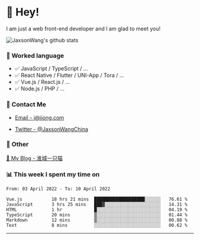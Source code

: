 # 👋 Hey!

I am just a web front-end developer and I am glad to meet you!

![JaxsonWang's github stats](https://github-readme-stats.vercel.app/api?username=JaxsonWang&&show_icons=true&&title_color=1abc9c&&icon_color=1abc9c)


### 📝 Worked language

- ✅ JavaScript / TypeScript / ...
- ✅ React Native / Flutter / UNI-App / Tora / ...
- ✅ Vue.js / React.js / ...
- ✅ Node.js / PHP / ...

### 📮 Contact Me

- [Email - i@iiong.com](mailto:i@iiong.com)

- [Twitter - @JaxsonWangChina](https://twitter.com/JaxsonWangChina)

### 🤪 Other

[📌 My Blog - 淮城一只猫](https://iiong.com)

### 📊 This week I spent my time on

<!--START_SECTION:waka-->

```text
From: 03 April 2022 - To: 10 April 2022

Vue.js           18 hrs 21 mins  ███████████████████░░░░░░   76.61 %
JavaScript       3 hrs 25 mins   ███▓░░░░░░░░░░░░░░░░░░░░░   14.31 %
HTML             1 hr            █░░░░░░░░░░░░░░░░░░░░░░░░   04.19 %
TypeScript       20 mins         ▒░░░░░░░░░░░░░░░░░░░░░░░░   01.44 %
Markdown         12 mins         ▒░░░░░░░░░░░░░░░░░░░░░░░░   00.88 %
Text             8 mins          ░░░░░░░░░░░░░░░░░░░░░░░░░   00.62 %
```

<!--END_SECTION:waka-->

---
